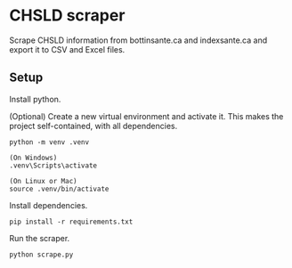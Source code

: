 # CHSLD scraper

Scrape CHSLD information from bottinsante.ca and indexsante.ca and export it to CSV and Excel files.

## Setup

Install python.

(Optional) Create a new virtual environment and activate it.
This makes the project self-contained, with all dependencies.
```
python -m venv .venv

(On Windows)
.venv\Scripts\activate

(On Linux or Mac)
source .venv/bin/activate
```

Install dependencies.
```
pip install -r requirements.txt
```

Run the scraper.
```
python scrape.py
```
